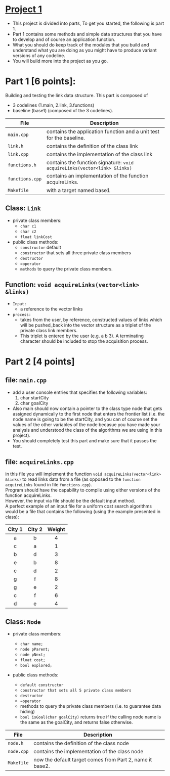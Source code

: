[Project 1](http://csocal.com/msys/mod/forum/discuss.php?d=454)
================================================================

- This project is divided into parts, To get you started, the following is part 1.
- Part 1 contains some methods and simple data structures that you have to develop and of course an application function.
- What you should do keep track of the modules that you build and understand what you are doing as you might have to produce variant versions of any codeline.
- You will build more into the project as you go. 



Part 1 [6 points]: 
====================

Building and testing the link data structure.
This part is composed of 
- 3 codelines (1.main, 2.link, 3.functions)
- baseline (base1) (composed of the 3 codelines).

File            | Description
----------------|-------------------------------------------------------------------------
`main.cpp`      | contains the application function and a unit test for the baseline.
`link.h`        | contains the definition of the class link
`link.cpp`      | contains the implementation of the class link
`functions.h`   | contains the function signature: `void acquireLinks(vector<link> &links)`
`functions.cpp` | contains an implementation of the function acquireLinks. 
`Makefile`      | with a target named base1


Class: `Link`
-------------------

- private class members: 
	* `char c1`
	* `char c2`
	* `float linkCost`
- public class methods:
	* `constructor` default
	* `constructor` that sets all three private class members
	* `destructor`
	* `=operator`
	* `methods` to query the private class members.


Function: `void acquireLinks(vector<link> &links)`
---------------------------------------------------
- `Input:`
	* a reference to the vector links
- `process:` 
	* takes from the user, by reference, constructed values of links which will be
	pushed_back into the vector structure as a triplet of the private class link members.
	* This triplet is entered by the user (e.g. a b 3). A terminating character should be included to stop the acquisition process.





Part 2 [4 points]
==================

file: `main.cpp`
-----------------
* add a user console entries that specifies the following variables:
	1. char startCity
	2. char goalCity
* Also main should now contain a pointer to the class type node that gets assigned
dynamically to the first node that enters the frontier list (i.e. the node name is going to be the
startCity, and you can of course set the values of the other variables of the node becasue you have
made your analysis and understood the class of the algorithms we are using in this project).
* You should completely test this part and make sure that it passes the test.


file: `acquireLinks.cpp`
-------------------------
in this file you will implement the function `void acquireLinks(vector<link> &links)`
to read links data from a file (as opposed to the `function acquireLinks` found in file `functions.cpp`).   
Program should have the capability to compile using either versions of the function acquireLinks.   
However, the input via file should be the default input method.   
A perfect example of an input file for a uniform cost search algorithms would be a file that contains the following (using the example presented in class):

City 1 | City 2 | Weight
:-----:|:------:|:-----:
a      | b      | 4
c      | a      | 1
b      | d      | 3
e      | b      | 8
c      | d      | 2
g      | f      | 8
g      | e      | 2
c      | f      | 6
d      | e      | 4



Class: `Node`
--------------
- private class members:
	* `char name;`
	* `node pParent;`
	* `node pNext;`
	* `float cost;`
	* `bool explored;`
- public class methods: 

	* `default constructor`
	* `constructor that sets all 5 private class members`
	* `destructor`
	* `=operator`
	* methods to query the private class members (i.e. to guarantee data hiding)
	* `bool isGoal(char goalCity)` returns true if the calling node name is the same as the goalCity, and returns false otherwise.



File            | Description
----------------|-------------------------------------------------------------------------
`node.h`        | contains the definition of the class node
`node.cpp`      | contains the implementation of the class node
`Makefile`      | now the default target comes from Part 2, name it base2.
